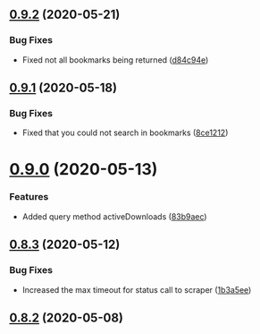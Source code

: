 ## [0.9.2](https://github.com/pct-org/graphql-api/compare/v0.9.1...v0.9.2) (2020-05-21)


### Bug Fixes

* Fixed not all bookmarks being returned ([d84c94e](https://github.com/pct-org/graphql-api/commit/d84c94e4189c624a820b755b0ccaa145d89e989e))



## [0.9.1](https://github.com/pct-org/graphql-api/compare/v0.9.0...v0.9.1) (2020-05-18)


### Bug Fixes

* Fixed that you could not search in bookmarks ([8ce1212](https://github.com/pct-org/graphql-api/commit/8ce1212df40a3c41458cac8655e4cd106de12076))



# [0.9.0](https://github.com/pct-org/graphql-api/compare/v0.8.3...v0.9.0) (2020-05-13)


### Features

* Added query method activeDownloads ([83b9aec](https://github.com/pct-org/graphql-api/commit/83b9aec61c111001672efe825e4827ede16504a0))



## [0.8.3](https://github.com/pct-org/graphql-api/compare/v0.8.2...v0.8.3) (2020-05-12)


### Bug Fixes

* Increased the max timeout for status call to scraper ([1b3a5ee](https://github.com/pct-org/graphql-api/commit/1b3a5ee27975c260a31184820f4ce92ecf5f3e31))



## [0.8.2](https://github.com/pct-org/graphql-api/compare/v0.8.1...v0.8.2) (2020-05-08)



